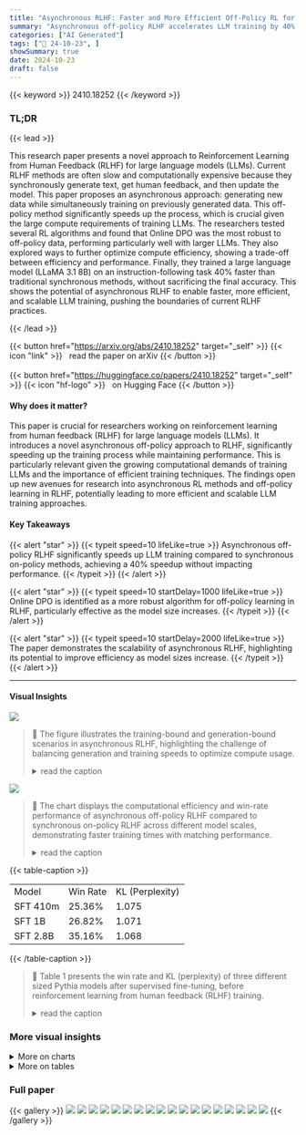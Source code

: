 ```yaml
---
title: "Asynchronous RLHF: Faster and More Efficient Off-Policy RL for Language Models"
summary: "Asynchronous off-policy RLHF accelerates LLM training by 40% without sacrificing performance, achieving compute-optimal scaling by decoupling generation and learning phases."
categories: ["AI Generated"]
tags: ["🔖 24-10-23", ]
showSummary: true
date: 2024-10-23
draft: false
---
```


{{< keyword >}} 2410.18252 {{< /keyword >}}

### TL;DR


{{< lead >}}

This research paper presents a novel approach to Reinforcement Learning from Human Feedback (RLHF) for large language models (LLMs).  Current RLHF methods are often slow and computationally expensive because they synchronously generate text, get human feedback, and then update the model. This paper proposes an asynchronous approach: generating new data while simultaneously training on previously generated data.  This off-policy method significantly speeds up the process, which is crucial given the large compute requirements of training LLMs.  The researchers tested several RL algorithms and found that Online DPO was the most robust to off-policy data, performing particularly well with larger LLMs.  They also explored ways to further optimize compute efficiency, showing a trade-off between efficiency and performance.  Finally, they trained a large language model (LLaMA 3.1 8B) on an instruction-following task 40% faster than traditional synchronous methods, without sacrificing the final accuracy.  This shows the potential of asynchronous RLHF to enable faster, more efficient, and scalable LLM training, pushing the boundaries of current RLHF practices.

{{< /lead >}}


{{< button href="https://arxiv.org/abs/2410.18252" target="_self" >}}
{{< icon "link" >}} &nbsp; read the paper on arXiv
{{< /button >}}
<br><br>
{{< button href="https://huggingface.co/papers/2410.18252" target="_self" >}}
{{< icon "hf-logo" >}} &nbsp; on Hugging Face
{{< /button >}}

#### Why does it matter?
This paper is crucial for researchers working on reinforcement learning from human feedback (RLHF) for large language models (LLMs). It introduces a novel asynchronous off-policy approach to RLHF, significantly speeding up the training process while maintaining performance. This is particularly relevant given the growing computational demands of training LLMs and the importance of efficient training techniques. The findings open up new avenues for research into asynchronous RL methods and off-policy learning in RLHF, potentially leading to more efficient and scalable LLM training approaches.
#### Key Takeaways

{{< alert "star" >}}
{{< typeit speed=10 lifeLike=true >}} Asynchronous off-policy RLHF significantly speeds up LLM training compared to synchronous on-policy methods, achieving a 40% speedup without impacting performance. {{< /typeit >}}
{{< /alert >}}

{{< alert "star" >}}
{{< typeit speed=10 startDelay=1000 lifeLike=true >}} Online DPO is identified as a more robust algorithm for off-policy learning in RLHF, particularly effective as the model size increases. {{< /typeit >}}
{{< /alert >}}

{{< alert "star" >}}
{{< typeit speed=10 startDelay=2000 lifeLike=true >}} The paper demonstrates the scalability of asynchronous RLHF, highlighting its potential to improve efficiency as model sizes increase. {{< /typeit >}}
{{< /alert >}}

------
#### Visual Insights



![](https://ai-paper-reviewer.com/2410.18252/figures_7_0.png)

> 🔼 The figure illustrates the training-bound and generation-bound scenarios in asynchronous RLHF, highlighting the challenge of balancing generation and training speeds to optimize compute usage.
> <details>
> <summary>read the caption</summary>
> Figure 6: Asynchronous RLHF can be training-bound (left) or generation-bound (right). In practice, generation and training speeds differ so a challenge of asynchronous learning is how best to balance usage and leverage idle compute time to further improve training.
> </details>





![](https://ai-paper-reviewer.com/2410.18252/charts_2_0.png)

> 🔼 The chart displays the computational efficiency and win-rate performance of asynchronous off-policy RLHF compared to synchronous on-policy RLHF across different model scales, demonstrating faster training times with matching performance.
> <details>
> <summary>read the caption</summary>
> Figure 1: Asynchronous off-policy RLHF is more computationally efficient, and matches the win-rate of synchronous on-policy RLHF on TLDR across model scales. On 4×A100 GPUs, it results in training a 2.8B Pythia model 25% faster and improvements in speed increase with scale.
> </details>





{{< table-caption >}}
<table id='3' style='font-size:16px'><tr><td>Model</td><td>Win Rate</td><td>KL (Perplexity)</td></tr><tr><td>SFT 410m</td><td>25.36%</td><td>1.075</td></tr><tr><td>SFT 1B</td><td>26.82%</td><td>1.071</td></tr><tr><td>SFT 2.8B</td><td>35.16%</td><td>1.068</td></tr></table>{{< /table-caption >}}

> 🔼 Table 1 presents the win rate and KL (perplexity) of three different sized Pythia models after supervised fine-tuning, before reinforcement learning from human feedback (RLHF) training.
> <details>
> <summary>read the caption</summary>
> Table 1: The win-rate and perplexity of models after supervised finetuning, before RLHF training
> </details>



### More visual insights



<details>
<summary>More on charts
</summary>


![](https://ai-paper-reviewer.com/2410.18252/charts_3_0.png)

> 🔼 The chart shows that asynchronous off-policy RLHF is more computationally efficient than synchronous on-policy RLHF while achieving the same performance across different model scales.
> <details>
> <summary>read the caption</summary>
> Figure 1: Asynchronous off-policy RLHF is more computationally efficient, and matches the win-rate of synchronous on-policy RLHF on TLDR across model scales. On 4×A100 GPUs, it results in training a 2.8B Pythia model 25% faster and improvements in speed increase with scale.
> </details>


![](https://ai-paper-reviewer.com/2410.18252/charts_5_0.png)

> 🔼 The chart displays the trade-off between win-rate and KL divergence in off-policy PPO, showing decreasing performance with increasing off-policyness.
> <details>
> <summary>read the caption</summary>
> Figure 3: Trade-off between Win-Rate and KL in Off-Policy PPO. PPO performance decreases as learning becomes more off-policy. Win-rate is highest when learning is fully on-policy (generate then train on N = 1 mini-batches). As we increase N, our model must take more steps on data generated by the same old policy. This increases off-policyness and reduces win-rate. Left: Gold win-rate over training Middle: KL (perplexity) over training, higher is further from initial model Right: Gold win-rate vs KL
> </details>


![](https://ai-paper-reviewer.com/2410.18252/charts_5_1.png)

> 🔼 The chart compares the robustness of different RLHF loss functions (Online DPO, PPO, RLOO, Best-of-2) to varying degrees of off-policyness, showing Online DPO's superior performance.
> <details>
> <summary>read the caption</summary>
> Figure 4: Robustness of RLHF Losses to Off-Policyness. Online DPO is more robust to off-policyness than PPO, RLOO (Left) or Best-of-2 SFT (Right). Performance is shown across levels of off-policyness as mediated by number of mini-batches N∈ {1,2,4,8,16}. With higher N increasing off-policyness, Online DPO retains much more performance than other methods, as evidenced by off-policy points still being clustered close to optimal performance.
> </details>


![](https://ai-paper-reviewer.com/2410.18252/charts_6_0.png)

> 🔼 The chart shows the effect of scaling policy and reward model sizes on the robustness of off-policy reinforcement learning from human feedback (RLHF) in terms of win rate and KL divergence.
> <details>
> <summary>read the caption</summary>
> Figure 5: Scaling Model Size with Off-Policy RLHF. Plotting the final win-rate vs KL for N = 1 → 64 mini-batches, covering a spectrum of on-policy to off-policy RL. Scaling policy size (left) improves off-policy robustness as seen by tighter clustering of points. But scaling reward model size (right) does not, even though it reduces overoptimization, achieving reward with smaller KL.
> </details>


![](https://ai-paper-reviewer.com/2410.18252/charts_7_0.png)

> 🔼 The chart shows the impact of multiple updates per batch on the win-rate and KL (perplexity) in generation-bound asynchronous RLHF across different model scales.
> <details>
> <summary>read the caption</summary>
> Figure 7: Optimizing Generation-Bound RLHF. We can leverage extra training GPU cycles to do multiple updates on the same generated mini-batch ('ppo epochs'). Left: At 410m and 1B scales, more updates per batch increases the win-rate achieved at any given episode, making training more data efficient. Right: Across scales, more updates change the pareto frontier and cause models to achieve the same win-rate at a higher KL.
> </details>


![](https://ai-paper-reviewer.com/2410.18252/charts_8_0.png)

> 🔼 The chart shows the trade-off between compute time, win-rate, and KL divergence when optimizing training-bound RLHF by adjusting the number of samples per prompt.
> <details>
> <summary>read the caption</summary>
> Figure 8: Optimizing Training-Bound RLHF. We can leverage extra generation GPU cycles to sample K completions per prompt instead of 2. Left: Sampling K = 4 improves the gradient such that we can train for half the number of steps and, across scales, achieve the same final win-rate at a fraction of the compute time. Right: The trade-off is that increasing K causes models to drift more in terms of KL in order to achieve the same win-rate.
> </details>


![](https://ai-paper-reviewer.com/2410.18252/charts_9_0.png)

> 🔼 The chart compares the performance of synchronous and asynchronous online DPO for training a large language model, showing that asynchronous learning achieves the same reward model score with lower KL divergence and 30% faster training time.
> <details>
> <summary>read the caption</summary>
> Figure 9: Large-Scale Asynchronous RLHF. Comparing synchronous and asynchronous online DPO for training an 8B general-purpose chatbot. Asynchronous learning achieves the same reward model score at a lower KL and 30% faster.
> </details>


</details>



<details>
<summary>More on tables
</summary>


{{< table-caption >}}
<table id='6' style='font-size:18px'><tr><td>Hyperparameter</td><td>Value</td></tr><tr><td>Learning Rate</td><td>3 x 10-6</td></tr><tr><td>Learning Rate Schedule</td><td>Linear</td></tr><tr><td>Generation Temperature</td><td>0.7</td></tr><tr><td>Batch Size (effective)</td><td>512</td></tr><tr><td>Max Token Length</td><td>1,024</td></tr><tr><td>Max Prompt Token Length</td><td>512</td></tr><tr><td>Response Length</td><td>128</td></tr><tr><td>Number of PPO Epochs</td><td>1</td></tr><tr><td>Total Episodes</td><td>131,072</td></tr><tr><td>KL penalty coefficient</td><td>0.05</td></tr><tr><td>Penalty Reward Value for Completions Without an EOS Token</td><td>-1.0</td></tr></table>{{< /table-caption >}}
> 🔼 Table 1 presents the win rate and perplexity scores achieved by different sized language models after supervised fine-tuning, but before undergoing reinforcement learning from human feedback.
> <details>
> <summary>read the caption</summary>
> Table 1: The win-rate and perplexity of models after supervised finetuning, before RLHF training
> </details>

{{< table-caption >}}
<table id='0' style='font-size:16px'><tr><td>Hyperparameter</td><td>Value</td></tr><tr><td>Model</td><td>Meta-Llama-3.1-8B</td></tr><tr><td>Max Sequence Length</td><td>4,096</td></tr><tr><td>Batch Size (effective)</td><td>128</td></tr><tr><td>Learning Rate</td><td>5.0 x 10-6</td></tr><tr><td>Learning Rate Schedule</td><td>Linear</td></tr><tr><td>Learning Rate Warmup Ratio</td><td>0.03</td></tr><tr><td>Learning Rate Weight Decay</td><td>0.0</td></tr><tr><td>Number of Epochs</td><td>2</td></tr></table>{{< /table-caption >}}
> 🔼 Table 1 presents the win rate and perplexity scores achieved by three different sized language models after undergoing supervised fine-tuning, prior to reinforcement learning from human feedback (RLHF).
> <details>
> <summary>read the caption</summary>
> Table 1: The win-rate and perplexity of models after supervised finetuning, before RLHF training
> </details>

{{< table-caption >}}
<table id='3' style='font-size:16px'><tr><td>Hyperparameter</td><td>Value</td></tr><tr><td>Model</td><td>The Trained No Robot SFT Checkpoint</td></tr><tr><td>Learning Rate</td><td>3 x 10-6</td></tr><tr><td>Learning Rate Schedule</td><td>Linear</td></tr><tr><td>Batch Size (effective)</td><td>256</td></tr><tr><td>Max Sequence Length</td><td>1,024</td></tr><tr><td>Number of Epochs</td><td>1</td></tr></table>{{< /table-caption >}}
> 🔼 The table presents the win rate and perplexity scores achieved by three different sized models (410m, 1B, and 2.8B) after supervised fine-tuning, before reinforcement learning from human feedback (RLHF) is applied.
> <details>
> <summary>read the caption</summary>
> Table 1: The win-rate and perplexity of models after supervised finetuning, before RLHF training
> </details>

{{< table-caption >}}
<table id='6' style='font-size:16px'><tr><td>Hyperparameter</td><td>Value</td></tr><tr><td>Model</td><td>The Trained No Robot SFT Checkpoint</td></tr><tr><td>Reward Model</td><td>The Trained RM Checkpoint</td></tr><tr><td>Learning Rate</td><td>8 x 10-7</td></tr><tr><td>Learning Rate Schedule</td><td>Linear</td></tr><tr><td>Generation Temperature</td><td>0.7</td></tr><tr><td>Batch Size (effective)</td><td>256</td></tr><tr><td>Max Token Length</td><td>1,024</td></tr><tr><td>Max Prompt Token Length</td><td>512</td></tr><tr><td>Number of Epochs</td><td>1</td></tr><tr><td>Total Episodes</td><td>100,000</td></tr><tr><td>Beta (DPO coefficient)</td><td>0.03</td></tr><tr><td>Response Length</td><td>1,024</td></tr><tr><td>Penalty Reward Value for Completions</td><td></td></tr><tr><td>Without an EOS Token</td><td>-10.0</td></tr></table>{{< /table-caption >}}
> 🔼 Table 6 presents the win rate and average response sequence length achieved by different models on the No Robots dataset, comparing the SFT model, synchronous online DPO, asynchronous online DPO, and human performance.
> <details>
> <summary>read the caption</summary>
> Table 6: The trained models’ GPT-4 win rate against the human-written responses on the test split of the No Robots dataset (Rajani et al., 2023)
> </details>

{{< table-caption >}}
<table id='1' style='font-size:18px'><tr><td>Model</td><td>Win Rate</td><td>Average Response Sequence Length</td></tr><tr><td>SFT</td><td>31.80%</td><td>198.40</td></tr><tr><td>Async Online DPO</td><td>57.20%</td><td>290.55</td></tr><tr><td>Sync Online DPO</td><td>57.20%</td><td>286.21</td></tr><tr><td>Human</td><td>N/A</td><td>179.726</td></tr></table>{{< /table-caption >}}
> 🔼 Table 6 presents the win rate and average response sequence length for the SFT model, asynchronous online DPO, synchronous online DPO and human-written responses on the test split of the No Robots dataset.
> <details>
> <summary>read the caption</summary>
> Table 6: The trained models’ GPT-4 win rate against the human-written responses on the test split of the No Robots dataset (Rajani et al., 2023)
> </details>

</details>


### Full paper

{{< gallery >}}
<img src="https://ai-paper-reviewer.com/2410.18252/1.png" class="grid-w50 md:grid-w33 xl:grid-w25" />
<img src="https://ai-paper-reviewer.com/2410.18252/2.png" class="grid-w50 md:grid-w33 xl:grid-w25" />
<img src="https://ai-paper-reviewer.com/2410.18252/3.png" class="grid-w50 md:grid-w33 xl:grid-w25" />
<img src="https://ai-paper-reviewer.com/2410.18252/4.png" class="grid-w50 md:grid-w33 xl:grid-w25" />
<img src="https://ai-paper-reviewer.com/2410.18252/5.png" class="grid-w50 md:grid-w33 xl:grid-w25" />
<img src="https://ai-paper-reviewer.com/2410.18252/6.png" class="grid-w50 md:grid-w33 xl:grid-w25" />
<img src="https://ai-paper-reviewer.com/2410.18252/7.png" class="grid-w50 md:grid-w33 xl:grid-w25" />
<img src="https://ai-paper-reviewer.com/2410.18252/8.png" class="grid-w50 md:grid-w33 xl:grid-w25" />
<img src="https://ai-paper-reviewer.com/2410.18252/9.png" class="grid-w50 md:grid-w33 xl:grid-w25" />
<img src="https://ai-paper-reviewer.com/2410.18252/10.png" class="grid-w50 md:grid-w33 xl:grid-w25" />
<img src="https://ai-paper-reviewer.com/2410.18252/11.png" class="grid-w50 md:grid-w33 xl:grid-w25" />
<img src="https://ai-paper-reviewer.com/2410.18252/12.png" class="grid-w50 md:grid-w33 xl:grid-w25" />
<img src="https://ai-paper-reviewer.com/2410.18252/13.png" class="grid-w50 md:grid-w33 xl:grid-w25" />
<img src="https://ai-paper-reviewer.com/2410.18252/14.png" class="grid-w50 md:grid-w33 xl:grid-w25" />
<img src="https://ai-paper-reviewer.com/2410.18252/15.png" class="grid-w50 md:grid-w33 xl:grid-w25" />
<img src="https://ai-paper-reviewer.com/2410.18252/16.png" class="grid-w50 md:grid-w33 xl:grid-w25" />
<img src="https://ai-paper-reviewer.com/2410.18252/17.png" class="grid-w50 md:grid-w33 xl:grid-w25" />
<img src="https://ai-paper-reviewer.com/2410.18252/18.png" class="grid-w50 md:grid-w33 xl:grid-w25" />
{{< /gallery >}}